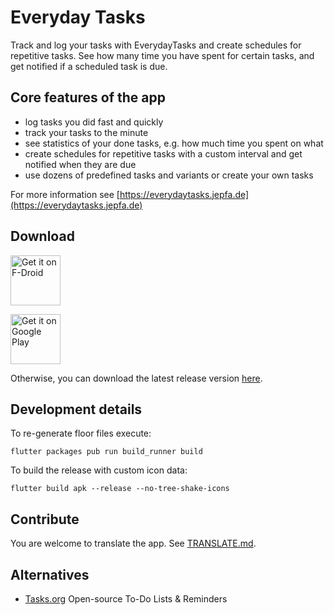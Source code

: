 # Everyday Tasks

Track and log your tasks with EverydayTasks and create schedules for repetitive tasks. See how many time you have spent for certain tasks, and get notified if a scheduled task is due.

## Core features of the app

- log tasks you did fast and quickly
- track your tasks to the minute
- see statistics of your done tasks, e.g. how much time you spent on what
- create schedules for repetitive tasks with a custom interval and get notified when they are due 
- use dozens of predefined tasks and variants or create your own tasks 

For more information see [https://everydaytasks.jepfa.de](https://everydaytasks.jepfa.de)

## Download

[<img src="https://fdroid.gitlab.io/artwork/badge/get-it-on.png"
     alt="Get it on F-Droid"
     height="80">](https://f-droid.org/packages/de.jepfa.personaltasklogger/)


[<img src="https://play.google.com/intl/en_us/badges/static/images/badges/en_badge_web_generic.png"
alt="Get it on Google Play"
height="80">](https://play.google.com/store/apps/details?id=de.jepfa.personaltasklogger)

Otherwise, you can download the latest release version [here](https://everydaytasks.jepfa.de/download/).

## Development details

To re-generate floor files execute:

	flutter packages pub run build_runner build

To build the release with custom icon data:

    flutter build apk --release --no-tree-shake-icons

## Contribute
You are welcome to translate the app. See [TRANSLATE.md](TRANSLATE.md).

## Alternatives

* [Tasks.org](https://tasks.org/) Open-source To-Do Lists & Reminders

